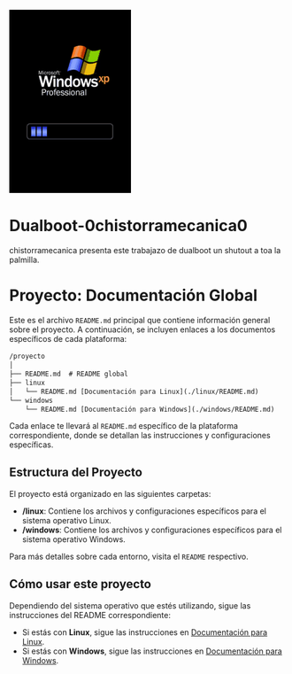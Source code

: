![coñete](basura/loading-microsoft-windows.gif)
# Dualboot-0chistorramecanica0
chistorramecanica presenta este trabajazo de dualboot un shutout a toa la palmilla.

# Proyecto: Documentación Global

Este es el archivo `README.md` principal que contiene información general sobre el proyecto. A continuación, se incluyen enlaces a los documentos específicos de cada plataforma:

```
/proyecto
│
├── README.md  # README global
├── linux
│   └── README.md [Documentación para Linux](./linux/README.md)
└── windows
    └── README.md [Documentación para Windows](./windows/README.md)
```
Cada enlace te llevará al `README.md` específico de la plataforma correspondiente, donde se detallan las instrucciones y configuraciones específicas.

## Estructura del Proyecto

El proyecto está organizado en las siguientes carpetas:

- **/linux**: Contiene los archivos y configuraciones específicos para el sistema operativo Linux.
- **/windows**: Contiene los archivos y configuraciones específicos para el sistema operativo Windows.

Para más detalles sobre cada entorno, visita el `README` respectivo.

## Cómo usar este proyecto

Dependiendo del sistema operativo que estés utilizando, sigue las instrucciones del README correspondiente:

- Si estás con **Linux**, sigue las instrucciones en [Documentación para Linux](./linux/README.md).
- Si estás con **Windows**, sigue las instrucciones en [Documentación para Windows](./windows/README.md).
